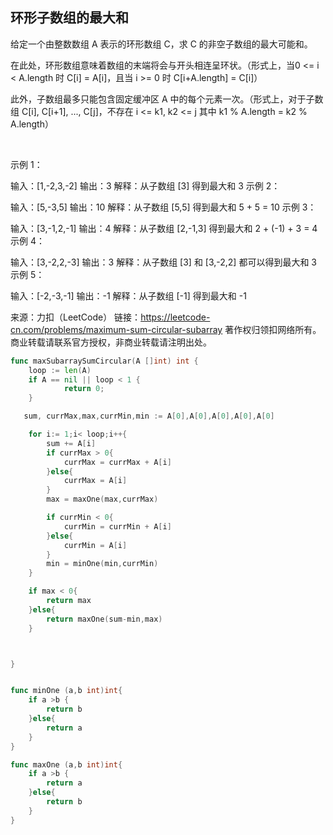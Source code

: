 ## 环形子数组的最大和

给定一个由整数数组 A 表示的环形数组 C，求 C 的非空子数组的最大可能和。

在此处，环形数组意味着数组的末端将会与开头相连呈环状。（形式上，当0 <= i < A.length 时 C[i] = A[i]，且当 i >= 0 时 C[i+A.length] = C[i]）

此外，子数组最多只能包含固定缓冲区 A 中的每个元素一次。（形式上，对于子数组 C[i], C[i+1], ..., C[j]，不存在 i <= k1, k2 <= j 其中 k1 % A.length = k2 % A.length）

 

示例 1：

输入：[1,-2,3,-2]
输出：3
解释：从子数组 [3] 得到最大和 3
示例 2：

输入：[5,-3,5]
输出：10
解释：从子数组 [5,5] 得到最大和 5 + 5 = 10
示例 3：

输入：[3,-1,2,-1]
输出：4
解释：从子数组 [2,-1,3] 得到最大和 2 + (-1) + 3 = 4
示例 4：

输入：[3,-2,2,-3]
输出：3
解释：从子数组 [3] 和 [3,-2,2] 都可以得到最大和 3
示例 5：

输入：[-2,-3,-1]
输出：-1
解释：从子数组 [-1] 得到最大和 -1

来源：力扣（LeetCode）
链接：https://leetcode-cn.com/problems/maximum-sum-circular-subarray
著作权归领扣网络所有。商业转载请联系官方授权，非商业转载请注明出处。

```go
func maxSubarraySumCircular(A []int) int {
    loop := len(A)
    if A == nil || loop < 1 {
            return 0;
    }

   sum, currMax,max,currMin,min := A[0],A[0],A[0],A[0],A[0]

    for i:= 1;i< loop;i++{
        sum += A[i]
        if currMax > 0{
            currMax = currMax + A[i]
        }else{
            currMax = A[i]
        }
        max = maxOne(max,currMax)

        if currMin < 0{
            currMin = currMin + A[i]
        }else{
            currMin = A[i]
        }
        min = minOne(min,currMin)
    }

    if max < 0{
        return max
    }else{
        return maxOne(sum-min,max)
    }



}


func minOne (a,b int)int{
    if a >b {
        return b
    }else{
        return a
    }
}

func maxOne (a,b int)int{
    if a >b {
        return a
    }else{
        return b
    }
}
```
